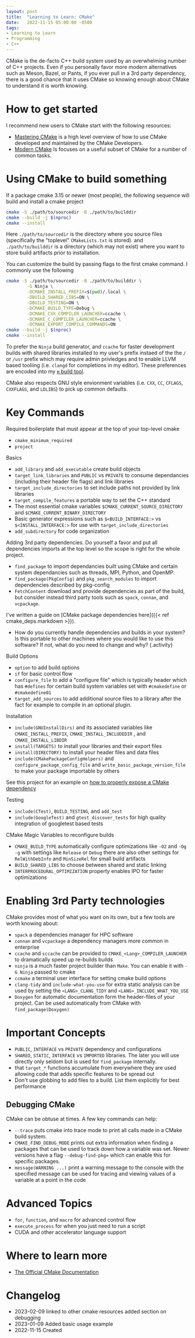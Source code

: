 ```yaml
---
layout: post
title:  "Learning to Learn: CMake"
date:   2022-11-15 05:00:00 -0500
tags: 
- Learning to Learn
- Programming
- C++
---
```


CMake is the de-facto C++ build system used by an overwhelming number of C++ projects.
Even if you personally favor more modern alternatives such as Meson, Bazel, or Pants, if you 
ever pull in a 3rd party dependency, there is a good chance that it uses CMake so
knowing enough about CMake to understand it is worth knowing.

# How to get started

I recommend new users to CMake start with the following resources:

+ [Mastering CMake](https://cmake.org/cmake/help/book/mastering-cmake/) is a high level overview of how to use CMake developed and maintained by the CMake Developers.
+ [Modern CMake](https://cliutils.gitlab.io/modern-cmake/) Is focuses on a useful subset of CMake for a number of common tasks.

# Using CMake to build something

If a package cmake 3.15 or newer (most people), the following sequence will build and install a cmake project

```bash
cmake -S ./path/to/sourcedir -B ./path/to/builddir
cmake --build -j $(nproc)
cmake --install
```

Here `./path/to/sourcedir` is the directory where you source files (specifically the "toplevel" `CMakeLists.txt` is stored).
and `./path/to/builddir` is a directory (which may not exist) where you want to store build artifacts prior to installation.

You can customize the build by passing flags to the first cmake command.  I commonly use the following

```bash
cmake -S ./path/to/sourcedir -B ./path/to/builddir \
        -G Ninja \
        -DCMAKE_INSTALL_PREFIX=$(pwd)/.local \
        -DBUILD_SHARED_LIBS=ON \
        -DBUILD_TESTING=ON \
        -DCMAKE_BUILD_TYPE=Debug \
        -DCMAKE_CXX_COMPILER_LAUNCHER=ccache \
        -DCMAKE_C_COMPILER_LAUNCHER=ccache \
        -DCMAKE_EXPORT_COMPILE_COMMANDS=ON
cmake --build -j $(nproc)
cmake --install
```

To prefer the `Ninja` build generator, and `ccache` for faster development builds with shared libraries
installed to my user's prefix instaed of the the `/` or `/usr` prefix which may require admin privledges
and to enable LLVM based tooliing (i.e. `clangd` for completions in my editor).  These preferences
are encoded into my [`m` build tool](https://github.com/robertu94/m).

CMake also respects GNU style envionment variables (i.e. `CXX`, `CC`, `CFLAGS`,
`CXXFLAGS`, and `LDLIBS`) to pick up common defaults.



# Key Commands

Required boilerplate that must appear at the top of your top-level cmake

+ `cmake_minimum_required`
+ `project`

Basics

+ `add_library` and `add_executable` create build objects
+ `target_link_libraries` and `PUBLIC` vs `PRIVATE` to consume dependancies (including their header file flags) and link libraries
+ `target_include_directories` to set include paths not provided by link libraries
+ `target_compile_features` a portable way to set the C++ standard
+ The most essential cmake variables `$CMAKE_CURRENT_SOURCE_DIRECTORY` and `$CMAKE_CURRENT_BINARY_DIRECTORY`
+ Basic generator expressions such as `$<BUILD_INTERFACE:>` vs `$<INSTALL_INTERFACE:>` for use with `target_include_directories`
+ `add_subdirectory` for code organization

Adding 3rd party dependencies.  Do yourself a favor and put all dependencies imports at the top level so the scope is right for the whole project.

+ `find_package` to import dependancies built using CMake and certain system dependancies such as threads, MPI, Python, and OpenMP.
+ `find_package(PkgConfig)` and `pkg_search_modules` to import dependencies described by pkg-config
+ `FetchContent` download and provide dependencies as part of the build, but consider instead third party tools such as `spack`, `connan`, and `vcpackage`.

I've written a guide on [CMake package dependencies here]({{< ref cmake_deps.markdown >}}).

+ How do you currently handle dependencies and builds in your system?  Is this portable to other machines where you would like to use this software?  If not, what do you need to change and why?
{.activity}

Build Options

+ `option` to add build options
+ `if` for basic control flow
+ `configure_file` to add a "configure file" which is typically header which has `#defines` for certain build system variables set with `#cmakedefine` or `#cmakedefine01`
+ `target_add_sources` to add additional source files to a library after the fact for example to compile in an optional plugin.

Installation

+ `include(GNUInstallDirs)` and its associated variables like `CMAKE_INSTALL_PREFIX`, `CMAKE_INSTALL_INCLUDEDIR` , and `CMAKE_INSTALL_LIBDIR`
+ `install(TARGETS)` to install your libraries and their export files 
+ `install(DIRECTORY)` to install your header files and data files
+ `include(CMakePackageConfigHelpers)` and `configure_package_config_file` and `write_basic_package_version_file` to make your package importable by others

See this project for an example on [how to properly expose a CMake dependency](https://github.com/robertu94/libpressio-nvcomp/blob/4a599ab3136b1f8faeb0ad9cf5c8af719f739837/CMakeLists.txt#L62-L88)

Testing

+ `include(CTest)`, `BUILD_TESTING`, and `add_test`
+ `include(GoogleTest)` and `gtest_discover_tests` for high quality integration of googletest based tests

CMake Magic Variables to reconfigure builds

+ `CMAKE_BUILD_TYPE` automatically configure optimizations like `-O2` and `-Og -g` with settings like `Release` or `Debug` there are also other settings for `RelWithDebInfo` and `MinSizeRel` for small build artifacts
+ `BUILD_SHARED_LIBS` to choose between shared and static linking
+ `INTERPROCEDURAL_OPTIMIZATION` property enables IPO for faster optimizations

# Enabling 3rd Party technologies

CMake provides most of what you want on its own, but a few tools are worth knowing about:

+ `spack` a dependencies manager for HPC software
+ `connan` and `vcpackage` a dependency managers more common in enterprise
+ `ccache` and `sccache` can be provided to `CMAKE_<Lang>_COMPILER_LAUNCHER` to dramatically speed up re-builds builds
+ `ninja` is a much faster project builder than `Make`.  You can enable it with `-G Ninja` passed to cmake
+ `ccmake` a terminal user interface for setting cmake build options
+ `clang-tidy` and `include-what-you-use` for extra static analysis can be used by setting the `<LANG>_CLANG_TIDY` and `<LANG>_INCLUDE_WHAT_YOU_USE`
+ `Doxygen` for automatic documentation form the header-files of your project.  Can be used automatically from CMake with `find_package(Doxygen)`

# Important Concepts

+ `PUBLIC`, `INTERFACE` vs `PRIVATE` dependency and configurations
+ `SHARED`, `STATIC`, `INTERFACE` vs `IMPORTED` libraries.  The later you will use directly only seldom but is used for `find_package` internally.
+ that `target_*` functions accumulate from everywhere they are used allowing code that adds specific features to be spread out
+ Don't use globbing to add files to a build.  List them explicitly for best performance

## Debugging CMake

CMake can be obtuse at times.  A few key commands can help:

+ `--trace` puts cmake into trace mode to print all calls made in a CMake build system.
+ `CMAKE_FIND_DEBUG_MODE` prints out extra information when finding a packages that can be used to track down how a variable was set.  Newer versions have a flag `--debug-find-pkg=` which can enable this for specific packages.
+ `message(WARNING ...)` print a warning message to the console with the specified message can be used for tracing and viewing values of  a variable at a point in the code

# Advanced Topics

+ `for`, `function`, and `macro` for advanced control flow
+ `execute_process` for when you just need to run a script
+ CUDA and other accelerator language support

# Where to learn more

+ [The Official CMake Documentation](https://cmake.org/cmake/help/latest/index.html)


# Changelog

+ 2023-02-09 linked to other cmake resources added section on debugging
+ 2023-01-09 Added basic usage example
+ 2022-11-15 Created

